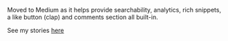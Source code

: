 Moved to Medium as it helps provide searchability, analytics, rich snippets, a
like button (clap) and comments section all built-in.

See my stories [here](https://medium.com/@jrmlhermitte)
